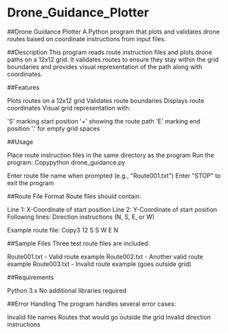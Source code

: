 # Drone_Guidance_Plotter

##Drone Guidance Plotter
A Python program that plots and validates drone routes based on coordinate instructions from input files.

##Description
This program reads route instruction files and plots drone paths on a 12x12 grid. It validates routes to ensure they stay within the grid boundaries and provides visual representation of the path along with coordinates.

##Features

Plots routes on a 12x12 grid
Validates route boundaries
Displays route coordinates
Visual grid representation with:

'S' marking start position
'+' showing the route path
'E' marking end position
'.' for empty grid spaces



##Usage

Place route instruction files in the same directory as the program
Run the program:
Copypython drone_guidance.py

Enter route file name when prompted (e.g., "Route001.txt")
Enter "STOP" to exit the program

##Route File Format
Route files should contain:

Line 1: X-Coordinate of start position
Line 2: Y-Coordinate of start position
Following lines: Direction instructions (N, S, E, or W)

Example route file:
Copy3
12
S
S
W
E
N

##Sample Files
Three test route files are included:

Route001.txt - Valid route example
Route002.txt - Another valid route example
Route003.txt - Invalid route example (goes outside grid)

##Requirements

Python 3.x
No additional libraries required

##Error Handling
The program handles several error cases:

Invalid file names
Routes that would go outside the grid
Invalid direction instructions
